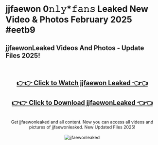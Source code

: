 # jjfaewon 0𝚗𝚕𝚢*𝚏𝚊𝚗𝚜 Leaked New Video & Photos February 2025 #eetb9

<h2>jjfaewonLeaked Videos And Photos - Update Files 2025!</h2>
<br>
<div align="center">
<h2><a href="https://mediaupload.pro?title=jjfaewon&ref=11F" rel="nofollow">👉👉 Click to Watch jjfaewon Leaked 👈👈</a></h2>
<h2><a href="https://mediaupload.pro?title=jjfaewon&ref=11F" rel="nofollow">👉👉 Click to Download jjfaewonLeaked 👈👈</a></h2>
<br>
Get jjfaewonleaked and all content. Now you can access all videos and pictures of jjfaewonleaked. New Updated Files 2025!
<br>
<br>
<a href="https://mediaupload.pro?title=jjfaewon&ref=11F" rel="nofollow" data-target="animated-image.originalLink"><img src="https://i.ibb.co/Gkj2r4b/banner.png" alt="jjfaewonleaked" style="max-width: 100%; display: inline-block;" data-target="animated-image.originalImage"></a>
</div>
<br>

